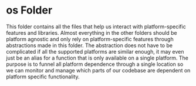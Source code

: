 # os Folder
This folder contains all the files that help us interact with platform-specific features and libraries. Almost everything in the other folders should be platform agnostic and only rely on platform-specific features through abstractions made in this folder. The abstraction does not have to be complicated if all the supported platforms are similar enough, it may even just be an alias for a function that is only available on a single platform. The purpose is to funnel all platform dependence through a single location so we can monitor and manage which parts of our codebase are dependent on platform specific functionality.